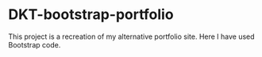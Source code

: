 # DKT-bootstrap-portfolio
This project is a recreation of my alternative portfolio site. Here I have used Bootstrap code.

